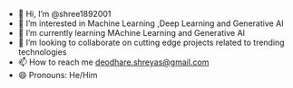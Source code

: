 - 👋 Hi, I’m @shree1892001
- 👀 I’m interested in Machine Learning ,Deep Learning and Generative AI 
- 🌱 I’m currently learning  MAchine Learning and Generative AI
- 💞️ I’m looking to collaborate on  cutting edge projects related to trending technologies
- 📫 How to reach me deodhare.shreyas@gmail.com
- 😄 Pronouns: He/Him

<!---
shree1892001/shree1892001 is a ✨ special ✨ repository because its `README.md` (this file) appears on your GitHub profile.
You can click the Preview link to take a look at your changes.
--->
